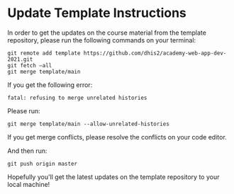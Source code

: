 # Update Template Instructions

In order to get the updates on the course material from the template repository, please run the following commands on your terminal: 

```
git remote add template https://github.com/dhis2/academy-web-app-dev-2021.git
git fetch —all
git merge template/main  
``` 
If you get the following error: 

`fatal: refusing to merge unrelated histories`

Please run:

`git merge template/main --allow-unrelated-histories`

If you get merge conflicts, please resolve the conflicts on your code editor. 

And then run:

`git push origin master ` 

Hopefully you'll get the latest updates on the template repository to your local machine! 
